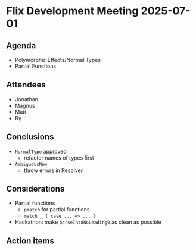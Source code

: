 # Flix Development Meeting 2025-07-01

## Agenda

- Polymorphic Effects/Normal Types
- Partial Functions

## Attendees

- Jonathan
- Magnus
- Matt
- Ry

## Conclusions

- `NormalType` approved
    - refactor names of types first
- `AmbiguousNew`
    - throw errors in Resolver

## Considerations

- Partial functions
    - `pmatch` for partial functions
    - `match _ { case ... => ... }`
- Hackathon: make `parseInt8NoLeading0` as clean as possible

## Action items